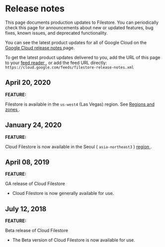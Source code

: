 #  Release notes

This page documents production updates to Filestore. You can periodically
check this page for announcements about new or updated features, bug fixes,
known issues, and deprecated functionality.

You can see the latest product updates for all of Google Cloud on the [ Google
Cloud release notes ](/release-notes) page.

To get the latest product updates delivered to you, add the URL of this page
to your [ feed reader
](https://wikipedia.org/wiki/Comparison_of_feed_aggregators) , or add the feed
URL directly: ` https://cloud.google.com/feeds/filestore-release-notes.xml `

##  April 20, 2020

**FEATURE:**

Filestore is available in the ` us-west4 ` (Las Vegas) region. See [ Regions
and zones ](https://cloud.google.com/filestore/docs/regions) .

##  January 24, 2020

**FEATURE:**

Cloud Filestore is now available in the Seoul ( ` asia-northeast3 ` ) [ region
](https://cloud.google.com/filestore/docs/regions) .

##  April 08, 2019

**FEATURE:**

GA release of Cloud Filestore

  * Cloud Filestore is now generally available for use. 

##  July 12, 2018

**FEATURE:**

Beta release of Cloud Filestore

  * The Beta version of Cloud Filestore is now available for use. 


